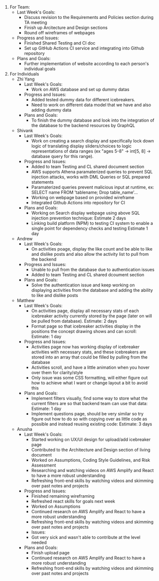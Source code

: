 1. For Team:
   - Last Week's Goals:
       - Discuss revision to the Requirements and Policies section during TA meeting
       - Finish up Arcitecture and Design sections
       - Round off wireframes of webpages
   - Progress and Issues:
       - Finished Shared Testing and CI doc
       - Set up GitHub Actions CI service and integrating into Github repository
   - Plans and Goals:
       - Further implementation of website according to each person's individual goals
3. For Individuals
   - Zhi Yang
       - Last Week's Goals:
           - Work on AWS database and set up dummy datas
       - Progress and Issues:
           - Added tested dummy data for different icebreakers. 
           - Need to work on different data model that we have and also adding dummy data
       - Plans and Goals:
           - To finish the dummy database and look into the integration of the database to the backend resources by GraphQL
   - Shivank
      - Last Week's Goals:
           - Work on creating a search display and specifically lock down logic of translating display sliders/choices to logic representations of data ranges (ex "ages 5-8" -> int[5, 8] -> database query for this range).
       - Progress and Issues:
           - Added to team Testing and CL shared document section
           - AWS supports Athena paramaterized queries to prevent SQL injection attacks, works with DML Queries or SQL prepared statements
           - Paramaterized queries prevent malicious input at runtime, ex: SELECT name FROM 'tablename; Drop table_name'...
           - Working on webpage based on provided wireframe
           - Integrated Github Actions into repository for CI
       - Plans and Goals:
           - Working on Search display webpage using above SQL injection prevention technique: Estimate 2 days
           - Linking build platform (NPM) to testing CI system to enable a single point for dependency checks and testing Estimate 1 day
   - Andrew
      - Last Week's Goals:
           - On activities poage, display the like count and be able to like and dislike posts and also allow the activity list to pull from the backend
       - Progress and Issues:
           - Unable to pull from the database due to authentication issues
           - Added to team Testing and CL shared dcoument section
       - Plans and Goals:
           -  Solve the authentication issue and keep working on displaying activities from the database and adding the ability to like and dislike posts
   - Matthew
       - Last Week's Goals:
         - On activities page, display all necessary stats of each icebreaker activity currently stored by the page (later on will be pulled from database). Estimate: 2 days
         - Format page so that icebreaker activities display in the positions the concept drawing shows and can scroll: Estimate: 1 day
       - Progress and Issues:
         - Activities page now has working display of icebreaker activities with necessary stats, and these icebreakers are stored into an array that could be filled by pulling from the database
         - Activities scroll, and have a little animation when you hover over them for clarity/style
         - Only issue was some CSS formatting, will either figure out how to achieve what I want or change layout a bit to avoid this
       - Plans and Goals:
         - Implement filters visually, find some way to store what the current filters are so that backend team can use that data: Estimate: 1 day
         - Implement questions page, should be very similar so try figure out how to do so with copying over as little code as possible and instead reusing existing code: Estimate: 3 days
   - Anusha
      - Last Week's Goals:
           - Started working on UX/UI design for upload/add icebreaker page
           - Contributed to the Architecture and Design section of living document
           - Worked on Assumptions, Coding Style Guidelines, and Risk Assessment
           - Researching and watching videos on AWS Amplify and React to have a more robust understanding
           - Refreshing front-end skills by watching videos and skimming over past notes and projects
       - Progress and Issues:
           - Finished remaining wireframing
           - Refreshed react skills for goals next week
           -  Worked on Assumptions
           -  Continued research on AWS Amplify and React to have a more robust understanding
           - Refreshing front-end skills by watching videos and skimming over past notes and projects
           - Issues:
           -    Got very sick and wasn't able to contribute at the level needed
       - Plans and Goals:
           - Finish upload page
           - Continued research on AWS Amplify and React to have a more robust understanding
           - Refreshing front-end skills by watching videos and skimming over past notes and projects
   
